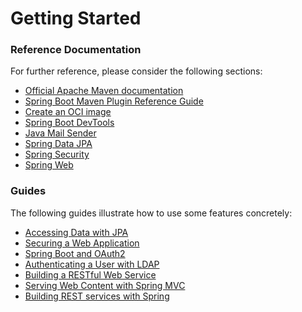 # Getting Started

### Reference Documentation
For further reference, please consider the following sections:

* [Official Apache Maven documentation](https://maven.apache.org/guides/index.html)
* [Spring Boot Maven Plugin Reference Guide](https://docs.spring.io/spring-boot/docs/2.6.10-SNAPSHOT/maven-plugin/reference/html/)
* [Create an OCI image](https://docs.spring.io/spring-boot/docs/2.6.10-SNAPSHOT/maven-plugin/reference/html/#build-image)
* [Spring Boot DevTools](https://docs.spring.io/spring-boot/docs/2.6.10-SNAPSHOT/reference/htmlsingle/#using.devtools)
* [Java Mail Sender](https://docs.spring.io/spring-boot/docs/2.6.10-SNAPSHOT/reference/htmlsingle/#io.email)
* [Spring Data JPA](https://docs.spring.io/spring-boot/docs/2.6.10-SNAPSHOT/reference/htmlsingle/#data.sql.jpa-and-spring-data)
* [Spring Security](https://docs.spring.io/spring-boot/docs/2.6.10-SNAPSHOT/reference/htmlsingle/#web.security)
* [Spring Web](https://docs.spring.io/spring-boot/docs/2.6.10-SNAPSHOT/reference/htmlsingle/#web)

### Guides
The following guides illustrate how to use some features concretely:

* [Accessing Data with JPA](https://spring.io/guides/gs/accessing-data-jpa/)
* [Securing a Web Application](https://spring.io/guides/gs/securing-web/)
* [Spring Boot and OAuth2](https://spring.io/guides/tutorials/spring-boot-oauth2/)
* [Authenticating a User with LDAP](https://spring.io/guides/gs/authenticating-ldap/)
* [Building a RESTful Web Service](https://spring.io/guides/gs/rest-service/)
* [Serving Web Content with Spring MVC](https://spring.io/guides/gs/serving-web-content/)
* [Building REST services with Spring](https://spring.io/guides/tutorials/rest/)

